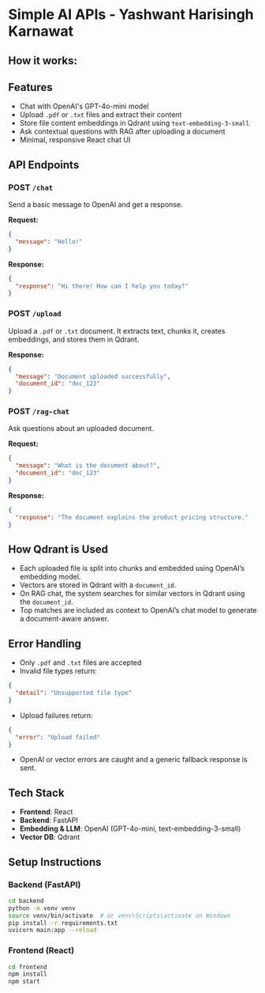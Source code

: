 # Simple AI APIs - Yashwant Harisingh Karnawat

## How it works:

## Features

- Chat with OpenAI's GPT-4o-mini model
- Upload `.pdf` or `.txt` files and extract their content
- Store file content embeddings in Qdrant using `text-embedding-3-small`
- Ask contextual questions with RAG after uploading a document
- Minimal, responsive React chat UI

## API Endpoints

### POST `/chat`

Send a basic message to OpenAI and get a response.

**Request:**
```json
{
  "message": "Hello!"
}
```

**Response:**
```json
{
  "response": "Hi there! How can I help you today?"
}
```

### POST `/upload`

Upload a `.pdf` or `.txt` document. It extracts text, chunks it, creates embeddings, and stores them in Qdrant.

**Response:**
```json
{
  "message": "Document uploaded successfully",
  "document_id": "doc_123"
}
```

### POST `/rag-chat`

Ask questions about an uploaded document.

**Request:**
```json
{
  "message": "What is the document about?",
  "document_id": "doc_123"
}
```

**Response:**
```json
{
  "response": "The document explains the product pricing structure."
}
```

## How Qdrant is Used

- Each uploaded file is split into chunks and embedded using OpenAI’s embedding model.
- Vectors are stored in Qdrant with a `document_id`.
- On RAG chat, the system searches for similar vectors in Qdrant using the `document_id`.
- Top matches are included as context to OpenAI’s chat model to generate a document-aware answer.

## Error Handling

- Only `.pdf` and `.txt` files are accepted
- Invalid file types return:
```json
{
  "detail": "Unsupported file type"
}
```
- Upload failures return:
```json
{
  "error": "Upload failed"
}
```
- OpenAI or vector errors are caught and a generic fallback response is sent.

## Tech Stack

- **Frontend**: React
- **Backend**: FastAPI
- **Embedding & LLM**: OpenAI (GPT-4o-mini, text-embedding-3-small)
- **Vector DB**: Qdrant

## Setup Instructions

### Backend (FastAPI)

```bash
cd backend
python -m venv venv
source venv/bin/activate  # or venv\Scripts\activate on Windows
pip install -r requirements.txt
uvicorn main:app --reload
```

### Frontend (React)

```bash
cd frontend
npm install
npm start
```

